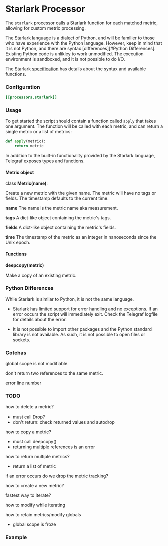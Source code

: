 # Starlark Processor

The `starlark` processor calls a Starlark function for each matched metric, allowing for custom metric processing.

The Starlark language is a dialect of Python, and will be familier to those who
have experience with the Python language.  However, keep in mind that it is not
Python, and there are syntax [differences][#Python Differences].  Existing
Python code is unlikley to work unmodified.  The execution environment is
sandboxed, and it is not possible to do I/O.

The Starlark [specification][] has details about the syntax and available
functions.

### Configuration

```toml
[[processors.starlark]]
```

### Usage

To get started the script should contain a function called `apply` that takes
one argument.  The function will be called with each metric, and can return a
single metric or a list of metrics:
```python
def apply(metric):
	return metric
```

In addition to the built-in functionality provided by the Starlark language, Telegraf exposes types and functions.

#### Metric object

class **Metric(name)**:

  Create a new metric with the given name.  The metric will have no tags or
  fields.  The timestamp defaults to the current time.

  **name**
  	The name is the metric name aka measurement.

  **tags**
  	A dict-like object containing the metric's tags.

  **fields**
  	A dict-like object containing the metric's fields.

  **time**
  	The timestamp of the metric as an integer in nanoseconds since the Unix
  	epoch.

#### Functions

**deepcopy(metric)**

  Make a copy of an existing metric.

### Python Differences

While Starlark is similar to Python, it is not the same language.

- Starlark has limited support for error handling and no exceptions.  If an
  error occurs the script will immediately exit.  Check the Telegraf logfile
  for details about the error.

- It is not possible to import other packages and the Python standard library
  is not available.  As such, it is not possible to open files or sockets.


### Gotchas

global scope is not modifiable.

don't return two references to the same metric.

error line number

### TODO

how to delete a metric?
- must call Drop?
- don't return: check returned values and autodrop

how to copy a metric?
- must call deepcopy()
- returning multiple references is an error

how to return multiple metrics?
- return a list of metric

if an error occurs do we drop the metric tracking?

how to create a new metric?

fastest way to iterate?

how to modify while iterating

how to retain metrics/modify globals
- global scope is froze

### Example

[specification]: https://github.com/google/starlark-go/blob/master/doc/spec.md
